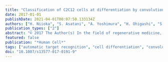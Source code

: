 ```yaml
---
title: "Classification of C2C12 cells at differentiation by convolutional neural network of deep learning using phase contrast images"
date: 2017-01-01
publishDate: 2021-04-01T00:07:50.133134Z
authors: ["H. Niioka", "S. Asatani", "A. Yoshimura", "H. Ohigashi", "S. Tagawa", "J. Miyake"]
publication_types: ["2"]
abstract: "© 2017 The Author(s) In the field of regenerative medicine, tremendous numbers of cells are necessary for tissue/organ regeneration. Today automatic cell-culturing system has been developed. The next step is constructing a non-invasive method to monitor the conditions of cells automatically. As an image analysis method, convolutional neural network (CNN), one of the deep learning method, is approaching human recognition level. We constructed and applied the CNN algorithm for automatic cellular differentiation recognition of myogenic C2C12 cell line. Phase-contrast images of cultured C2C12 are prepared as input dataset. In differentiation process from myoblasts to myotubes, cellular morphology changes from round shape to elongated tubular shape due to fusion of the cells. CNN abstract the features of the shape of the cells and classify the cells depending on the culturing days from when differentiation is induced. Changes in cellular shape depending on the number of days of culture (Day 0, Day 3, Day 6) are classified with 91.3% accuracy. Image analysis with CNN has a potential to realize regenerative medicine industry."
featured: false
publication: "*Human Cell*"
tags: ["automatic target recognition", "cell differentiation", "convolutional neural network", "deep learning", "image analysis", "phase contrast microscopy"]
doi: "10.1007/s13577-017-0191-9"
---
```


